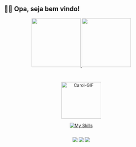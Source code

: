 ## 👋🏽 Opa, seja bem vindo!

<div align="center">
<a href="https://github.com/J0aoPaulo">
<img height="160em" src="https://github-readme-stats.vercel.app/api?username=J0aoPaulo&show_icons=true&theme=dark&hide_rank=true"/>
<img height="160em" src="https://github-readme-stats.vercel.app/api/top-langs/?username=J0aoPaulo&layout=compact&theme=dark"/>
</div>
  
 ## 

<!-- https://github.com/tandpfun/skill-icons -->
<div align="center">

  <div style="display: inline_block"><br>
<img align="up" alt="Carol-GIF" height="120" width="130" src="https://i.pinimg.com/originals/1a/56/ea/1a56eaaaf78869d7c6e0e620b2b98394.gif">
  
[![My Skills](https://skillicons.dev/icons?i=c,cpp,java,spring,mongodb,postgres,sqlite,git&theme=dark&perline=8)](https://skillicons.dev)

</div>

</div>

  ## 
  <div align="center">
    <a href="https://www.instagram.com/_ojoao.almeida/" target="_blank"> <img src="https://img.shields.io/badge/Instagram-E4405F?style=for-the-badge&logo=instagram&logoColor=white" target="_blank"></a>
      <a href="https://www.linkedin.com/in/joaopaulo23/" target="_blank"> <img src="https://img.shields.io/badge/LinkedIn-0077B5?style=for-the-badge&logo=linkedin&logoColor=white" target="_blank"></a>
    <a href="mailto:ojoaopaulo1324@gmail.com"> <img src="https://img.shields.io/badge/Gmail-D14836?style=for-the-badge&logo=gmail&logoColor=white" target="_blank"></a>
